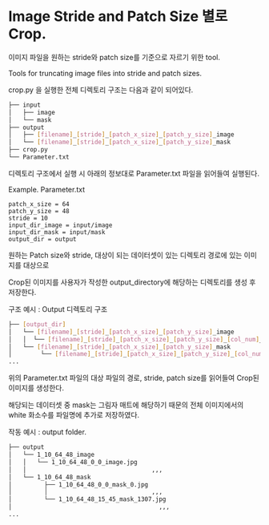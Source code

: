 # Image Stride and Patch Size 별로 Crop.

이미지 파일을 원하는 stride와 patch size를 기준으로 자르기 위한 tool.

Tools for truncating image files into stride and patch sizes.

crop.py 을 실행한 전체 디렉토리 구조는 다음과 같이 되어있다.
```bash
├── input
│   ├── image
│   └── mask
├── output
│   ├── [filename]_[stride]_[patch_x_size]_[patch_y_size]_image
│   └── [filename]_[stride]_[patch_x_size]_[patch_y_size]_mask
├── crop.py
└── Parameter.txt
``` 

디렉토리 구조에서 실행 시 아래의 정보대로 Parameter.txt 파일을 읽어들여 실행된다.

Example. Parameter.txt
```
patch_x_size = 64
patch_y_size = 48
stride = 10
input_dir_image = input/image
input_dir_mask = input/mask
output_dir = output
```
원하는 Patch size와 stride, 대상이 되는 데이터셋이 있는 디렉토리 경로에 있는 이미지를 대상으로 

Crop된 이미지를 사용자가 작성한 output_directory에 해당하는 디렉토리를  생성 후 저장한다.

구조 예시 : Output 디렉토리 구조
```bash
├── [output_dir]
│   └── [filename]_[stride]_[patch_x_size]_[patch_y_size]_image
│   │  └── [filename]_[stride]_[patch_x_size]_[patch_y_size]_[col_num]_[row_num]_image.png
│   └── [filename]_[stride]_[patch_x_size]_[patch_y_size]_mask
│        └── [filename]_[stride]_[patch_x_size]_[patch_y_size]_[col_num]_[row_num]_mask_[num_white_pixel].png
...
``` 

위의 Parameter.txt 파일의 대상 파일의 경로, stride, patch size를 읽어들여 Crop된 이미지를 생성한다.

해당되는 데이터셋 중 mask는 그림자 매트에 해당하기 때문의 전체 이미지에서의 white 화소수를 파일명에 추가로 저장하였다.

작동 예시 : output folder.
```bash
├── output
│   └── 1_10_64_48_image
│   │   └── 1_10_64_48_0_0_image.jpg
│   │                                   ,,,
│   └── 1_10_64_48_mask
│         ├── 1_10_64_48_0_0_mask_0.jpg
│         │                             ,,,
│         └── 1_10_64_48_15_45_mask_1307.jpg
│                                         ,,,
...
``` 
